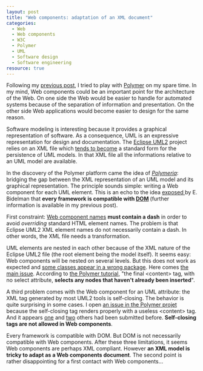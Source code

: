 ```yaml
---
layout: post
title: "Web components: adaptation of an XML document"
categories: 
  - Web
  - Web components
  - W3C
  - Polymer
  - UML
  - Software design
  - Software engineering
resource: true
---
```

<p>
Following my <a href="../note/web-components-polymer">previous post</a>, I tried to play with <a href="https://www.polymer-project.org/">Polymer</a> on my spare time. In my mind, Web components could be an important point for the architecture of the Web. On one side the Web would be easier to handle for automated systems because of the separation of information and presentation. On the other side Web applications would become easier to design for the same reason.
</p>
<p>
Software modeling is interesting because it provides a graphical representation of software. As a consequence, UML is an expressive representation for design and documentation. The <a href="http://wiki.eclipse.org/MDT-UML2">Eclipse UML2</a> project relies on an XML file which <a href="http://modeling-languages.com/eclipse-mdtuml2-xmi-de-facto-standard/">tends to become</a> a standard form for the persistence of UML models. In that XML file all the informations relative to an UML model are available.
<p>  
In the discovery of the Polymer platform came the idea of <em><a href="https://github.com/bdulac/polymeria">Polymeria</a></em>: bridging the gap between the XML representation of an UML model and its graphical representation. The principle sounds simple: writing a Web component for each UML element. This is an echo to the idea <a href="http://www.youtube.com/watch?v=8OJ7ih8EE7s">exposed </a> by E. Bidelman that <b>every framework is compatible with 
<span itemprop="citation" itemscope itemtype="http://schema.org/TechArticle">
	<a href="http://www.w3.org/DOM/#what">DOM</a>
	<meta itemprop="url" content="http://www.w3.org/DOM/#what" />
	<link itemprop="sameAs" href="http://en.wikipedia.org/wiki/Document_Object_Model#cite_note-Introduction-1" />
	<span itemprop="publisher" itemscope itemtype="http://schema.org/Organization">
		<meta itemprop="legalName" content="World Wide Web Consortium" />
		<link itemprop="sameAs" href="http://www.w3.org/"></link>
		<link itemprop="sameAs" href="http://en.wikipedia.org/wiki/World_Wide_Web_Consortium"></link>
	</span>
</span></b> (further information is available in my previous post).
</p>
<p>
First constraint: <a href="http://webcomponents.org/articles/how-should-i-name-my-element/">Web component names</a> <b>must contain a dash</b> in order to avoid <em>overriding</em> standard HTML element names. The problem is that Eclipse UML2 XML element names do not necessarily contain a dash. In other words, the XML file needs a transformation. 
<p>
UML elements are nested in each other because of the XML nature of the Eclipse UML2 file (the root element being the model itself). It seems easy: Web components will be nested on several levels. But this does not work as expected and <a href="../sample/polymeria-nested-packages-bug">some classes appear in a wrong package</a>. Here comes <a href="https://github.com/bdulac/polymeria/issues/1">the main issue</a>. According to <a href="https://www.polymer-project.org/docs/start/tutorial/step-2.html#edit-post-cardhtml">the Polymer tutorial</a>, "the final </b>&lt;content&gt; tag, with no select attribute, <b>selects any nodes that haven't already been inserted</b>".
</p>
<p>
A third problem comes with the Web component for an UML attribute: the XML tag generated by most UML2 tools is self-closing. The behavior is quite surprising in some cases. I open <a href="https://github.com/Polymer/polymer/issues/962">an issue in the Polymer projet</a> because the self-closing tag renders properly with a useless &lt;content&gt; tag. And it appears <a href="https://github.com/Polymer/polymer/issues/899">one</a> and <a href="https://github.com/Polymer/polymer/issues/628">two</a> others had been submitted before. <b>Self-closing tags are not allowed in Web components</b>.
</p>
<p>
Every framework is compatible with DOM. But DOM is not necessarily compatible with Web components. After these three limitations, it seems Web components are perhaps XML compliant. However <b>an XML model is tricky to adapt as a Web components document</b>. The second point is rather disappointing for a first contact with Web components...
</p>